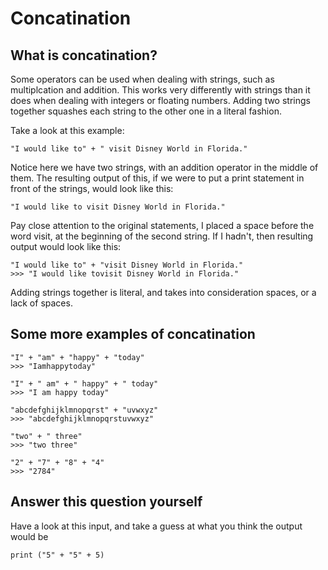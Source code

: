 # Concatination

## What is concatination?

Some operators can be used when dealing with strings, such as multiplcation and addition. This works very differently with strings than it does when dealing with integers or floating numbers. Adding two strings together squashes each string to the other one in a literal fashion. 

Take a look at this example:

<pre><code>"I would like to" + " visit Disney World in Florida."</code></pre>

Notice here we have two strings, with an addition operator in the middle of them. The resulting output of this, if we were to put a print statement in front of the strings, would look like this:

<pre><code>"I would like to visit Disney World in Florida."</code></pre>

Pay close attention to the original statements, I placed a space before the word visit, at the beginning of the second string. If I hadn't, then resulting output would look like this:

<pre><code>"I would like to" + "visit Disney World in Florida."
>>> "I would like tovisit Disney World in Florida."</code></pre>

Adding strings together is literal, and takes into consideration spaces, or a lack of spaces. 

## Some more examples of concatination

<pre><code>"I" + "am" + "happy" + "today"
>>> "Iamhappytoday"

"I" + " am" + " happy" + " today"
>>> "I am happy today"

"abcdefghijklmnopqrst" + "uvwxyz"
>>> "abcdefghijklmnopqrstuvwxyz"

"two" + " three"
>>> "two three"

"2" + "7" + "8" + "4"
>>> "2784"</code></pre>

## Answer this question yourself

Have a look at this input, and take a guess at what you think the output would be

<pre><code>print ("5" + "5" + 5)</code></pre>


